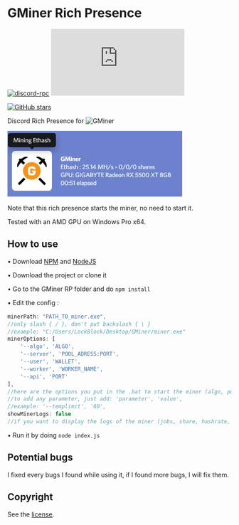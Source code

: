 # GMiner Rich Presence

[![discord-rpc](https://img.shields.io/github/package-json/dependency-version/LockBlock-dev/gminer-rp/discord-rpc)](https://www.npmjs.com/package/discord-rpc) [![gminer.js](https://img.shields.io/github/package-json/dependency-version/LockBlock-dev/gminer-rp/gminer.js)](https://www.npmjs.com/package/gminer.js)

[![GitHub stars](https://img.shields.io/github/stars/LockBlock-dev/gminer-rp.svg)](https://github.com/LockBlock-dev/gminer-rp/stargazers)

Discord Rich Presence for ![GMiner](https://github.com/develsoftware/GMinerRelease/releases)

![Rich Presence preview](/preview.jpg)

Note that this rich presence starts the miner, no need to start it.

Tested with an AMD GPU on Windows Pro x64.

## How to use

• Download [NPM](https://www.npmjs.com/get-npm) and [NodeJS](https://nodejs.org)

• Download the project or clone it

• Go to the GMiner RP folder and do `npm install`

• Edit the config :

```js
minerPath: "PATH_TO_miner.exe",
//only slash { / }, don't put backslash { \ }
//example: "C:/Users/LockBlock/Desktop/GMiner/miner.exe"
minerOptions: [
    '--algo', 'ALGO',
    '--server', 'POOL_ADRESS:PORT',
    '--user', 'WALLET',
    '--worker', 'WORKER_NAME',
    '--api', 'PORT'
],
//here are the options you put in the .bat to start the miner (algo, pool, user, port of the miner API ...)
//to add any parameter, just add: 'parameter', 'value',
//example: '--templimit', '60',
showMinerLogs: false
//if you want to display the logs of the miner (jobs, share, hashrate, temp, ...)
```

• Run it by doing `node index.js`

## Potential bugs

I fixed every bugs I found while using it, if I found more bugs, I will fix them.

## Copyright

See the [license](/LICENSE).
